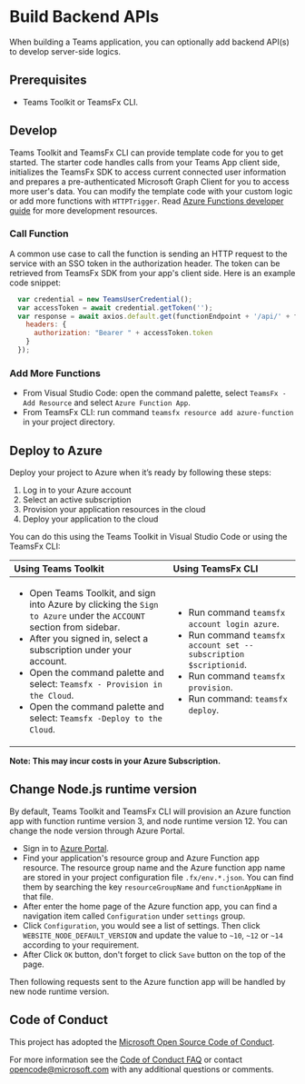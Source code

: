 # Build Backend APIs

When building a Teams application, you can optionally add backend API(s) to develop server-side logics.

## Prerequisites

* Teams Toolkit or TeamsFx CLI.

## Develop

Teams Toolkit and TeamsFx CLI can provide template code for you to get started. The starter code handles calls from your Teams App client side, initializes the TeamsFx SDK to access current connected user information and prepares a pre-authenticated Microsoft Graph Client for you to access more user's data. You can modify the template code with your custom logic or add more functions with `HTTPTrigger`. Read [Azure Functions developer guide](https://docs.microsoft.com/en-us/azure/azure-functions/functions-reference) for more development resources.

### Call Function

A common use case to call the function is sending an HTTP request to the service with an SSO token in the authorization header. The token can be retrieved from TeamsFx SDK from your app's client side. Here is an example code snippet:

``` JavaScript
  var credential = new TeamsUserCredential(); 
  var accessToken = await credential.getToken(''); 
  var response = await axios.default.get(functionEndpoint + '/api/' + functionName, { 
    headers: { 
      authorization: "Bearer " + accessToken.token 
    } 
  }); 
```

### Add More Functions

* From Visual Studio Code: open the command palette, select `TeamsFx - Add Resource` and select `Azure Function App`.
* From TeamsFx CLI: run command `teamsfx resource add azure-function` in your project directory.

## Deploy to Azure

Deploy your project to Azure when it’s ready by following these steps:

1. Log in to your Azure account
2. Select an active subscription
3. Provision your application resources in the cloud
4. Deploy your application to the cloud

You can do this using the Teams Toolkit in Visual Studio Code or using the TeamsFx CLI:

| Using Teams Toolkit| Using TeamsFx CLI|
| :------------------| :----------------|
| <ul><li>Open Teams Toolkit, and sign into Azure by clicking the `Sign to Azure` under the `ACCOUNT` section from sidebar.</li> <li>After you signed in, select a subscription under your account.</li><li>Open the command palette and select: `Teamsfx - Provision in the Cloud`.</li><li>Open the command palette and select: `Teamsfx -Deploy to the Cloud`.</li></ul>  | <ul> <li>Run command `teamsfx account login azure`.</li> <li>Run command `teamsfx account set --subscription $scriptionid`.</li> <li> Run command `teamsfx provision`.</li> <li>Run command: `teamsfx deploy`. </li></ul>|

**Note: This may incur costs in your Azure Subscription.**

## Change Node.js runtime version

By default, Teams Toolkit and TeamsFx CLI will provision an Azure function app with function runtime version 3, and node runtime version 12. You can change the node version through Azure Portal.

* Sign in to [Azure Portal](https://azure.microsoft.com/).
* Find your application's resource group and Azure Function app resource. The resource group name and the Azure function app name are stored in your project configuration file `.fx/env.*.json`. You can find them by searching the key `resourceGroupName` and `functionAppName` in that file.
* After enter the home page of the Azure function app, you can find a navigation item called `Configuration` under `settings` group.
* Click `Configuration`, you would see a list of settings. Then click `WEBSITE_NODE_DEFAULT_VERSION` and update the value to `~10`, `~12` or `~14` according to your requirement.
* After Click `OK` button, don't forget to click `Save` button on the top of the page.

Then following requests sent to the Azure function app will be handled by new node runtime version.

## Code of Conduct

This project has adopted the [Microsoft Open Source Code of Conduct](https://opensource.microsoft.com/codeofconduct/).

For more information see the [Code of Conduct FAQ](https://opensource.microsoft.com/codeofconduct/faq/) or contact [opencode@microsoft.com](mailto:opencode@microsoft.com) with any additional questions or comments.
